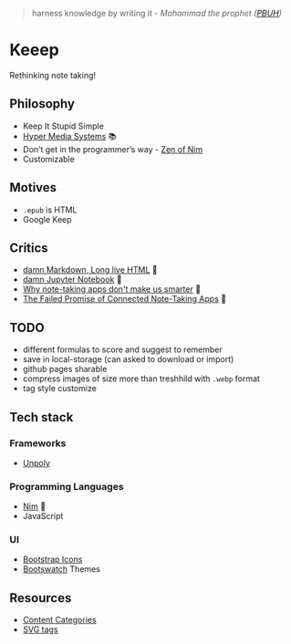 > harness knowledge by writing it - *Mohammad the prophet ([PBUH](https://www.youtube.com/watch?v=J79qPsj9ktI))*

# Keeep
Rethinking note taking!

## Philosophy
- Keep It Stupid Simple
- [Hyper Media Systems](https://hypermedia.systems/) 📚
- Don’t get in the programmer’s way - [Zen of Nim](https://nim-lang.org/blog/2021/11/15/zen-of-nim.html)
- Customizable

## Motives
- `.epub` is HTML
- Google Keep

## Critics
- [damn Markdown, Long live HTML](https://joshondesign.com/2019/06/28/markdown_vs_html) 📝
- [damn Jupyter Notebook](https://medium.com/codex/an-honest-rant-on-why-i-despise-jupyter-notebooks-6b631334ce19) 📝
- [Why note-taking apps don't make us smarter](https://www.platformer.news/why-note-taking-apps-dont-make-us/) 📝
- [The Failed Promise of Connected Note-Taking Apps](https://redeemingproductivity.com/the-failed-promise-of-connected-note-taking-apps/) 📝


## TODO
- different formulas to score and suggest to remember
- save in local-storage (can asked to download or import)
- github pages sharable
- compress images of size more than treshhild with `.webp` format
- tag style customize

## Tech stack

### Frameworks
- [Unpoly](https://unpoly.com/)

### Programming Languages
- [Nim](https://nim-lang.org/) 👑
- JavaScript 

### UI
- [Bootstrap Icons](https://icons.getbootstrap.com/)
- [Bootswatch](https://bootswatch.com/) Themes

## Resources
- [Content Categories](https://developer.mozilla.org/en-US/docs/Web/HTML/Content_categories)
- [SVG tags](https://developer.mozilla.org/en-US/docs/Web/SVG/Element)